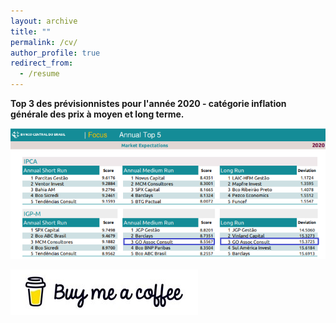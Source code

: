 ```yaml
---
layout: archive
title: ""
permalink: /cv/
author_profile: true
redirect_from:
  - /resume
---
```


<strong> Top 3 des prévisionnistes pour l'année 2020 - catégorie inflation générale des prix à moyen et long terme. </strong>

![Image](https://github.com/ASLlohmann/asllohmann.github.io/blob/master/_pages/Top5_1.png?raw=true)

[![Buy me a coffee](https://github.com/ASLlohmann/asllohmann.github.io/blob/master/images/bmc.jpeg?raw=true)](https://www.buymeacoffee.com/AlexSebLohmann)

